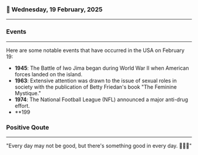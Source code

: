 ### 📅 Wednesday, 19 February, 2025
------
### Events
------
Here are some notable events that have occurred in the USA on February 19:

- **1945**: The Battle of Iwo Jima began during World War II when American forces landed on the island.
- **1963**: Extensive attention was drawn to the issue of sexual roles in society with the publication of Betty Friedan's book "The Feminine Mystique."
- **1974**: The National Football League (NFL) announced a major anti-drug effort.
- **199
### Positive Qoute
------
"Every day may not be good, but there's something good in every day. 🌟😊✨"
